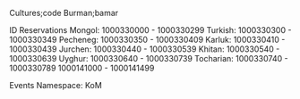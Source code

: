 Cultures;code
Burman;bamar

ID Reservations
Mongol: 1000330000 - 1000330299
Turkish: 1000330300 - 1000330349
Pecheneg: 1000330350 - 1000330409
Karluk: 1000330410 - 1000330439
Jurchen: 1000330440 - 1000330539
Khitan: 1000330540 - 1000330639
Uyghur: 1000330640 - 1000330739
Tocharian: 1000330740 - 1000330789
1000141000 - 1000141499

Events
Namespace: KoM
